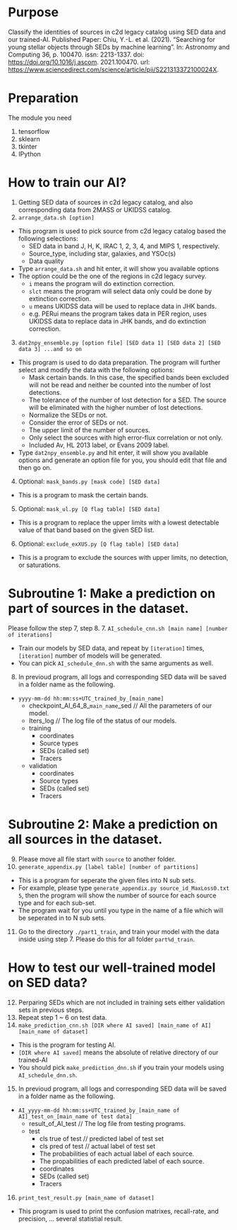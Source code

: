 # Purpose
Classify the identities of sources in c2d legacy catalog using SED data and our trained-AI.
Published Paper: Chiu, Y.-L. et al. (2021). “Searching for young stellar objects through SEDs by machine learning”. In: Astronomy and Computing 36, p. 100470. issn: 2213-1337. doi: https://doi.org/10.1016/j.ascom. 2021.100470. url: https://www.sciencedirect.com/science/article/pii/S221313372100024X.

# Preparation
The module you need
1. tensorflow
2. sklearn
3. tkinter
4. IPython

# How to train our AI?
1. Getting SED data of sources in c2d legacy catalog, and also corresponding data from 2MASS or UKIDSS catalog.
2. ```arrange_data.sh [option]```
  + This program is used to pick source from c2d legacy catalog based the following selections:
    + SED data in band J, H, K, IRAC 1, 2, 3, 4, and MIPS 1, respectively.
    + Source_type, including star, galaxies, and YSOc(s)
    + Data quality
  + Type ```arrange_data.sh``` and hit enter, it will show you available options
  + The option could be the one of the regions in c2d legacy survey.
    + ```i``` means the program will do extinction correction.
    + ```slct``` means the program will select data only could be done by extinction correction.
    + ```u``` means UKIDSS data will be used to replace data in JHK bands.
    + e.g. PERui means the program takes data in PER region, uses UKIDSS data to replace data in JHK bands, and do extinction correction.
3. ```dat2npy_ensemble.py [option file] [SED data 1] [SED data 2] [SED data 3] ...and so on```
  + This program is used to do data preparation. The program will further select and modify the data with the following options:
    + Mask certain bands. In this case, the specified bands been excluded will not be read and neither be counted into the number of lost detections.
    + The tolerance of the number of lost detection for a SED. The source will be eliminated with the higher number of lost detections.
    + Normalize the SEDs or not.
    + Consider the error of SEDs or not.
    + The upper limit of the number of sources.
    + Only select the sources with high error-flux correlation or not only.
    + Included Av, HL 2013 label, or Evans 2009 label.
  + Type ```dat2npy_ensemble.py``` and hit enter, it will show you available options and generate an option file for you, you should edit that file and then go on.
4. Optional: ```mask_bands.py [mask code] [SED data]```
  + This is a program to mask the certain bands.
5. Optional: ```mask_ul.py [Q flag table] [SED data]```
  + This is a program to replace the upper limits with a lowest detectable value of that band based on the given SED list.
6. Optional: ```exclude_exXUS.py [Q flag table] [SED data]```
  + This is a program to exclude the sources with upper limits, no detection, or saturations.
# Subroutine 1: Make a prediction on part of sources in the dataset.
Please follow the step 7, step 8.
7. ```AI_schedule_cnn.sh [main name] [number of iterations]```
  + Train our models by SED data, and repeat by ```[iteration]``` times, ```[iteration]``` number of models will be generated.
  + You can pick  ```AI_schedule_dnn.sh``` with the same arguments as well.
8. In previoud program, all logs and corresponding SED data will be saved in a folder name as the following.
  + `yyyy-mm-dd hh:mm:ss+UTC_trained_by_[main_name]`
    + checkpoint_AI_64_8_`main_name`_sed        // All the parameters of our model.
    + Iters_log                             // The log file of the status of our models.
    + training
      + coordinates
      + Source types
      + SEDs (called set)
      + Tracers
    + validation
      + coordinates
      + Source types
      + SEDs (called set)
      + Tracers
# Subroutine 2: Make a prediction on all sources in the dataset.
9. Please move all file start with ```source``` to another folder.
10. ```generate_appendix.py [label table] [number of partitions]```
  + This is a program for seperate the given files into N sub sets.
  + For example, please type ```generate_appendix.py source_id_MaxLoss0.txt 5```, then the program will show the number of source for each source type and for each sub-set.
  + The program wait for you until you type in the name of a file which will be seperated in to N sub sets.
11. Go to the directory ```./part1_train```, and train your model with the data inside using step 7. Please do this for all folder ```part%d_train```.
# How to test our well-trained model on SED data?
12. Perparing SEDs which are not included in training sets either validation sets in previous steps.
13. Repeat step 1 ~ 6 on test data.
14. ```make_prediction_cnn.sh [DIR where AI saved] [main_name of AI] [main_name of dataset]```
  + This is the program for testing AI.
  + ```[DIR where AI saved]``` means the absolute of relative directory of our trained-AI
  + You should pick ```make_prediction_dnn.sh``` if you train your models using ```AI_schedule_dnn.sh```.
15. In previoud program, all logs and corresponding SED data will be saved in a folder name as the following.
  + `AI_yyyy-mm-dd hh:mm:ss+UTC_trained_by_[main_name of AI]_test_on_[main_name of test data]`
    + result_of_AI_test                     // The log file from testing programs.
    + test
      + cls true of test                    // predicted label of test set
      + cls pred of test                    // actual label of test set
      + The probabilities of each actual label of each source.
      + The propabilities of each predicted label of each source.
      + coordinates
      + SEDs (called set)
      + Tracers
16. ```print_test_result.py [main_name of dataset]```
  + This program is used to print the confusion matrixes, recall-rate, and precision, ... several statistial result.
